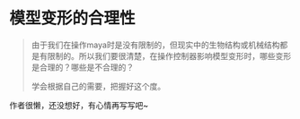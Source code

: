 # 模型变形的合理性

> 由于我们在操作maya时是没有限制的，但现实中的生物结构或机械结构都是有限制的。所以我们要很清楚，在操作控制器影响模型变形时，哪些变形是合理的？哪些是不合理的？
>
> 学会根据自己的需要，把握好这个度。



作者很懒，还没想好，有心情再写写吧~





